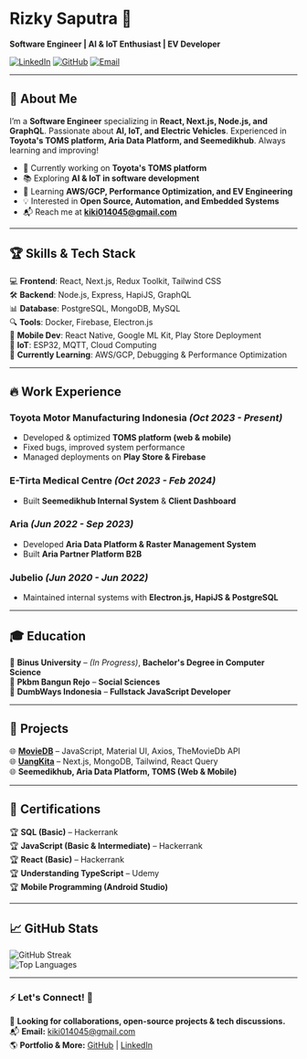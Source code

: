 # Rizky Saputra 🚀
**Software Engineer | AI & IoT Enthusiast | EV Developer**

[![LinkedIn](https://img.shields.io/badge/LinkedIn-M.%20Rizky%20Saputra-blue?logo=linkedin)](https://linkedin.com/in/m-rizky-saputras)
[![GitHub](https://img.shields.io/badge/GitHub-RiskySaptra-black?logo=github)](https://github.com/RiskySaptra)
[![Email](https://img.shields.io/badge/Email-kiki014045%40gmail.com-red?logo=gmail)](mailto:kiki014045@gmail.com)

---

## 🚀 About Me
I’m a **Software Engineer** specializing in **React, Next.js, Node.js, and GraphQL**. Passionate about **AI, IoT, and Electric Vehicles**. Experienced in **Toyota's TOMS platform, Aria Data Platform, and Seemedikhub**. Always learning and improving!  

- 🔭 Currently working on **Toyota's TOMS platform**
- 📚 Exploring **AI & IoT in software development**
- 🌱 Learning **AWS/GCP, Performance Optimization, and EV Engineering**
- 💡 Interested in **Open Source, Automation, and Embedded Systems**
- 📬 Reach me at **[kiki014045@gmail.com](mailto:kiki014045@gmail.com)**  

---

## 🏆 Skills & Tech Stack
💻 **Frontend**: React, Next.js, Redux Toolkit, Tailwind CSS  
🛠 **Backend**: Node.js, Express, HapiJS, GraphQL  
📊 **Database**: PostgreSQL, MongoDB, MySQL  
🔍 **Tools**: Docker, Firebase, Electron.js  
📱 **Mobile Dev**: React Native, Google ML Kit, Play Store Deployment  
🔌 **IoT**: ESP32, MQTT, Cloud Computing  
🚀 **Currently Learning**: AWS/GCP, Debugging & Performance Optimization  

---

## 🔥 Work Experience
### **Toyota Motor Manufacturing Indonesia** *(Oct 2023 - Present)*
- Developed & optimized **TOMS platform (web & mobile)**
- Fixed bugs, improved system performance
- Managed deployments on **Play Store & Firebase**

### **E-Tirta Medical Centre** *(Oct 2023 - Feb 2024)*
- Built **Seemedikhub Internal System** & **Client Dashboard**

### **Aria** *(Jun 2022 - Sep 2023)*
- Developed **Aria Data Platform & Raster Management System**
- Built **Aria Partner Platform B2B**

### **Jubelio** *(Jun 2020 - Jun 2022)*
- Maintained internal systems with **Electron.js, HapiJS & PostgreSQL**  

---

## 🎓 Education
📌 **Binus University** – *(In Progress)*, **Bachelor's Degree in Computer Science**  
📌 **Pkbm Bangun Rejo** – **Social Sciences**  
📌 **DumbWays Indonesia** – **Fullstack JavaScript Developer**  

---

## 📂 Projects
🌐 **[MovieDB](https://permovies-db.netlify.app/)** – JavaScript, Material UI, Axios, TheMovieDb API  
🌐 **[UangKita](https://uang-kita-showcase.vercel.app/)** – Next.js, MongoDB, Tailwind, React Query  
🌐 **Seemedikhub, Aria Data Platform, TOMS (Web & Mobile)**  

---

## 📜 Certifications
🏆 **SQL (Basic)** – Hackerrank  
🏆 **JavaScript (Basic & Intermediate)** – Hackerrank  
🏆 **React (Basic)** – Hackerrank  
🏆 **Understanding TypeScript** – Udemy  
🏆 **Mobile Programming (Android Studio)**  

---

## 📈 GitHub Stats
![GitHub Streak](https://streak-stats.demolab.com?user=RiskySaptra&theme=dark&hide_border=true)  
![Top Languages](https://github-readme-stats.vercel.app/api/top-langs/?username=RiskySaptra&layout=compact&theme=dark)  

---

### ⚡ Let's Connect! 🚀
💼 **Looking for collaborations, open-source projects & tech discussions.**  
📬 **Email:** [kiki014045@gmail.com](mailto:kiki014045@gmail.com)  
🌎 **Portfolio & More:** [GitHub](https://github.com/RiskySaptra) | [LinkedIn](https://linkedin.com/in/m-rizky-saputras)
